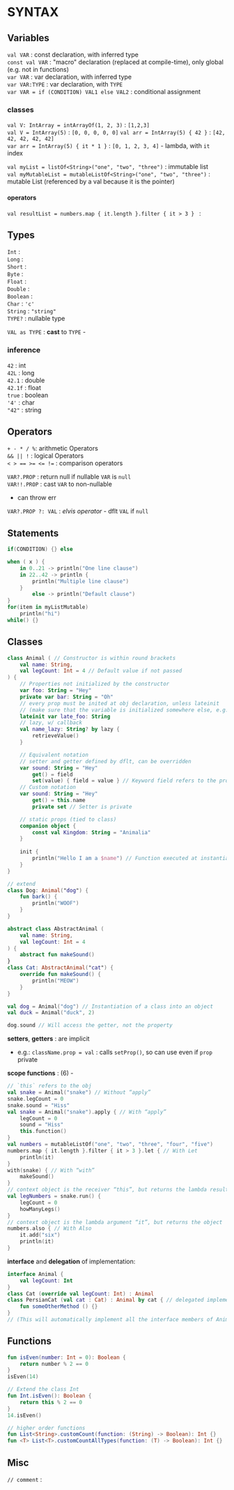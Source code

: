 # SYNTAX

## Variables

`val VAR` : const declaration, with inferred type  
`const val VAR` : "macro" declaration (replaced at compile-time), only global (e.g. not in functions)  
`var VAR` : var declaration, with inferred type  
`var VAR:TYPE` : var declaration, with `TYPE`  
`var VAR = if (CONDITION) VAL1 else VAL2` : conditional assignment  

### classes
`val V: IntArray = intArrayOf(1, 2, 3)` : `[1,2,3]`  
`val V = IntArray(5)` : `[0, 0, 0, 0, 0]`
`val arr = IntArray(5) { 42 }` : `[42, 42, 42, 42, 42]`  
`var arr = IntArray(5) { it * 1 }` : `[0, 1, 2, 3, 4]` - lambda, with `it` index  

`val myList = listOf<String>("one", "two", "three")` : immutable list  
`val myMutableList = mutableListOf<String>("one", "two", "three")` : mutable List (referenced by a val because it is the pointer)  

#### operators
`val resultList = numbers.map { it.length }.filter { it > 3 } ` :  

## Types
`Int` :  
`Long` :  
`Short` :  
`Byte` :  
`Float` :  
`Double` :  
`Boolean` :  
`Char` : `'c'`    
`String` : `"string"`  
`TYPE?` : nullable type  

`VAL as TYPE` : **cast** to `TYPE` -  

### inference
`42` : int  
`42L` : long  
`42.1` : double  
`42.1f` : float  
`true` : boolean  
`'4'` : char  
`"42"` : string  

## Operators
`+ - * / %`: arithmetic Operators  
`&& || !` : logical Operators  
`< > == >= <= !=` : comparison operators

`VAR?.PROP` : return null if nullable `VAR` is `null`  
`VAR!!.PROP` : cast `VAR` to non-nullable
*	can throw err  

`VAR?.PROP ?: VAL` : _elvis operator_ - dflt `VAL` if `null`  
 
## Statements
```kotlin
if(CONDITION) {} else 

when ( x ) {
	in 0..21 -> println("One line clause")
	in 22..42 -> println {
		println("Multiple line clause")
	}
		else -> println("Default clause")
}
for(item in myListMutable)
	println("hi")
while() {}
```

## Classes
```kotlin
class Animal ( // Constructor is within round brackets
	val name: String,
	val legCount: Int = 4 // Default value if not passed
) {
	// Properties not initialized by the constructor
	var foo: String = "Hey"
	private var bar: String = "Oh"
	// every prop must be inited at obj declaration, unless lateinit
	// (make sure that the variable is initialized somewhere else, e.g. init fun)
	lateinit var late_foo: String
	// lazy, w/ callback
	val name_lazy: String? by lazy {
		retrieveValue()
	}

	// Equivalent notation
	// setter and getter defined by dflt, can be overridden
	var sound: String = "Hey"
		get() = field
		set(value) { field = value } // Keyword field refers to the property
	// Custom notation
	var sound: String = "Hey"
		get() = this.name
		private set // Setter is private

	// static props (tied to class)
	companion object {
		const val Kingdom: String = "Animalia"
	}
	
	init {
		println("Hello I am a $name") // Function executed at instantiation time
	}
}

// extend
class Dog: Animal("dog") {
	fun bark() {
		println("WOOF")
	}
}

abstract class AbstractAnimal (
	val name: String,
	val legCount: Int = 4
) {
	abstract fun makeSound()
}
class Cat: AbstractAnimal("cat") {
	override fun makeSound() {
		println("MEOW")
	}
}

val dog = Animal("dog") // Instantiation of a class into an object
val duck = Animal("duck", 2)

dog.sound // Will access the getter, not the property
```

**setters**, **getters** : are implicit
*	e.g.: `className.prop = val` : calls `setProp()`, so can use even if `prop` private

**scope functions** : (6) -  
```kotlin
// `this` refers to the obj
val snake = Animal("snake") // Without “apply”
snake.legCount = 0
snake.sound = "Hiss" 
val snake = Animal("snake").apply { // With “apply”
	legCount = 0
	sound = "Hiss"
	this.function()
}
val numbers = mutableListOf("one", "two", "three", "four", "five")
numbers.map { it.length }.filter { it > 3 }.let { // With Let
	println(it)
} 
with(snake) { // With “with”
	makeSound()
}
// context object is the receiver “this”, but returns the lambda result
val legNumbers = snake.run() {
	legCount = 0
	howManyLegs()
}
// context object is the lambda argument “it”, but returns the object
numbers.also { // With Also
	it.add("six")
	println(it)
} 
```

**interface** and **delegation** of implementation:  
```kotlin
interface Animal {
	val legCount: Int
}
class Cat (override val legCount: Int) : Animal
class PersianCat (val cat : Cat) : Animal by cat { // delegated implementation of interface to cat
	fun someOtherMethod () {}
}
// (This will automatically implement all the interface members of Animal in PersianCat by invoking the same member on cat)
```

## Functions
```kotlin
fun isEven(number: Int = 0): Boolean {
	return number % 2 == 0
}
isEven(14)

// Extend the class Int
fun Int.isEven(): Boolean {
	return this % 2 == 0
}
14.isEven()

// higher order functions
fun List<String>.customCount(function: (String) -> Boolean): Int {}
fun <T> List<T>.customCountAllTypes(function: (T) -> Boolean): Int {}
```

## Misc
`// comment` :  